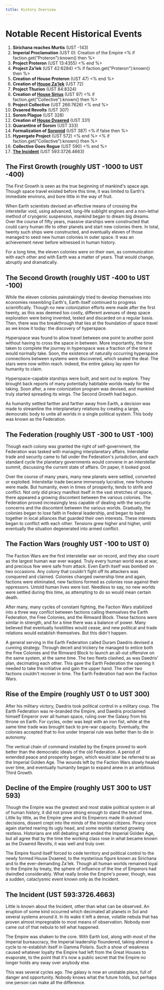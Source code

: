```yaml
---
title: History Overview
---
```

# Notable Recent Historical Events

1. **Sirichana reaches Murtis** (UST -143)
1. **Imperial Proclamation** (UST 0): Creation of the Empire
<% if faction.get("Proteron"):known() then %>
1. **Project Proteron** (UST 13:4355)
<% end %>
1. **Project Za'lek** (UST 42:6284)
<% if faction.get("Proteron"):known() then %>
1. **Creation of House Proteron** (UST 47)
<% end %>
1. **Creation of [House Za'lek](lore/factions/zalek)** (UST 72)
1. **Project Thurion** (UST 84:8324)
1. **Creation of [House Sirius](lore/factions/sirius)** (UST 97)
<% if faction.get("Collective"):known() then %>
1. **Project Collective** (UST 266:7626)
<% end %>
1. **Dvaered Revolts** (UST 307)
1. **Sorom Plague** (UST 328)
1. **Creation of [House Dvaered](lore/factions/dvaered)** (UST 331)
1. **Quarantine of Sorom** (UST 333)
1. **Formalization of [Soromid](lore/factions/soromid)** (UST 387)
<% if false then %>
1. **Hypergate Project** (UST 572)
<% end %>
<% if faction.get("Collective"):known() then %>
1. **Collective Goes Rogue** (UST 590)
<% end %>
1. **[The Incident](lore/history/incident)** (UST 593:3726.4663)

## The First Growth (roughly UST -1000 to UST -400)

The First Growth is seen as the true beginning of mankind's space age.
Though space travel existed before this time, it was limited to Earth's immediate environs, and bore little in the way of fruit.

When Earth scientists devised an effective means of crossing the interstellar void, using advanced, long-life sublight engines and a non-lethal method of cryogenic suspension, mankind began to dream big dreams.
Over the course of fifty years, massive starships were constructed that could carry human life to other planets and start new colonies there.
In total, twenty such ships were constructed, and eventually eleven of those managed to seed new human colonies in outer space.
It was an achievement never before witnessed in human history.

For a long time, the eleven colonies were on their own, as communication with each other and with Earth was a matter of years.
That would change, abruptly and dramatically.

## The Second Growth (roughly UST -400 to UST -100)

While the eleven colonies painstakingly tried to develop themselves into economies resembling Earth's, Earth itself continued to progress scientifically.
Though no new colonization efforts were made after the first twenty, as this was deemed too costly, different avenues of deep space exploration were being invented, tested and discarded on a regular basis.
Then, there was the breakthrough that lies at the foundation of space travel as we know it today: the discovery of hyperspace.

Hyperspace was found to allow travel between one point to another point without having to cross the space in between.
More importantly, the time taken to complete the journey in hyperspace was a fraction of the time it would normally take.
Soon, the existence of naturally occurring hyperspace connections between systems were discovered, which sealed the deal.
The stars were now within reach.
Indeed, the entire galaxy lay open for humanity to claim.

Hyperspace-capable starships were built, and sent out to explore.
They brought back reports of many potentially habitable worlds ready for the taking.
Soon after, a new colonization program was devised, and mankind truly started spreading its wings.
The Second Growth had begun.

As humanity settled farther and farther away from Earth, a decision was made to streamline the interplanetary relations by creating a large, democratic body to unite all worlds in a single political system.
This body was known as the Federation.

## The Federation (roughly UST -300 to UST -100)

Though each colony was granted the right of self-government, the Federation was tasked with managing interplanetary affairs.
Interstellar trade and security came to fall under the Federation's jurisdiction, and each standard cycle the planetary governments would convene in an interstellar summit, discussing the current state of affairs.
On paper, it looked good.

Over the course of many years, many new planets were settled, converted or exploited.
Interstellar trade became immensely lucrative, new fortunes were made.
But humanity, even in times of prosperity, tends to strife and conflict.
Not only did piracy manifest itself in the vast stretches of space, there appeared a growing discontent between the various colonies.
The Federation proved increasingly less capable of dealing with the security concerns and the discontent between the various worlds.
Gradually, the colonies began to lose faith in Federal leadership, and began to band together in local alliances that guarded their own interests.
These interests began to conflict with each other.
Tensions grew higher and higher, until eventually the situation degenerated into armed conflict.

## The Faction Wars (roughly UST -100 to UST 0)

The Faction Wars are the first interstellar war on record, and they also count as the largest human war ever waged.
Truly every human world was at war, and precious few were safe from attack.
Even Earth itself was bombed on two occasions.
Any colony that couldn't fight off its attackers was conquered and claimed.
Colonies changed ownership time and again, factions were eliminated, new factions formed as colonies rose against their oppressors.
Untold human lives were lost.
Needless to say, no new worlds were settled during this time, as attempting to do so would mean certain death.

After many, many cycles of constant fighting, the Faction Wars stabilized into a three way conflict between factions calling themselves the Earth Federation, the Free Colonies, and the Rimward Block.
These factions were similar in strength, and for a time there was a balance of power.
Many believed that eventually hostilities would cease, and new political and trade relations would establish themselves.
But this didn't happen.

A general serving in the Earth Federation called Duram Daedris devised a cunning strategy.
Through deceit and trickery he managed to entice both the Free Colonies and the Rimward Block to launch an all-out offensive on the same system, at the same time.
The two fleets clashed, as was Daedris' plan, decimating each other.
This gave the Earth Federation the opening it needed to take the initiative and gain the upper hand.
The other two factions couldn't recover in time. The Earth Federation had won the Faction Wars.

## Rise of the Empire (roughly UST 0 to UST 300)

After his military victory, Daedris took political control in a military coup.
The Earth Federation was re-branded the Empire, and Daedris proclaimed himself Emperor over all human space, ruling over the Galaxy from his throne on Earth.
For cycles, order was kept with an iron fist, while at the same time trade was brought back to pre-war capacity.
Eventually, the colonies accepted that to live under Imperial rule was better than to die in autonomy.

The vertical chain of command installed by the Empire proved to work better than the democratic ideals of the old Federation.
A period of extended peace and prosperity began, which would later be referred to as the Imperial Golden Age.
The wounds left by the Faction Wars slowly healed over time, and eventually humanity began to expand anew in an ambitious Third Growth.

## Decline of the Empire (roughly UST 300 to UST 593)

Though the Empire was the greatest and most stable political system in all of human history, it did not prove strong enough to stand the test of time.
Little by little, as the Empire grew and its Emperors made ill-advised decisions, dissent crept into the minds of the Imperial citizens.
Piracy once again started rearing its ugly head, and some worlds started growing restless.
Historians are still debating what ended the Imperial Golden Age, but all agree that by the time the working class rose in what became known as the Dvaered Revolts, it was well and truly over.

The Empire found itself forced to cede territory and political control to the newly formed House Dvaered, to the mysterious figure known as Sirichana and to the ever-demanding Za'lek.
Though all human worlds remained loyal to the Empire by treaty, the sphere of influence of the line of Emperors had dwindled considerably.
What really broke the Empire's power, though, was a sudden, cataclysmic event known only as the Incident.

## The Incident (UST 593:3726.4663)

Little is known about the Incident, other than what can be observed.
An eruption of some kind occurred which decimated all planets in Sol and several systems around it.
In its wake it left a dense, volatile nebula that has proven almost impregnable to most means of observation.
Nobody ever came out of that nebula to tell what happened.

The Empire was shaken to the core.
With Earth lost, along with most of the Imperial bureaucracy, the Imperial leadership floundered, taking almost a cycle to re-establish itself in Gamma Polaris.
Such a show of weakness caused whatever loyalty the Empire had left from the Great Houses to evaporate, to the point that it's now a public secret that the Empire no longer holds any sway over anybody else.

This was several cycles ago.
The galaxy is now an unstable place, full of danger and opportunity. Nobody knows what the future holds, but perhaps one person can make all the difference.
